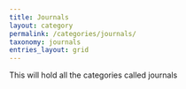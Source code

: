 ```yaml
---
title: Journals
layout: category
permalink: /categories/journals/
taxonomy: journals
entries_layout: grid
---
```


This will hold all the categories called journals